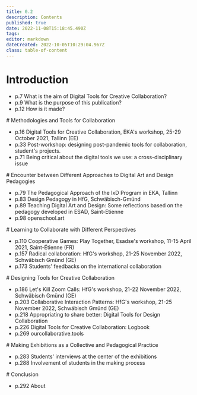 ```yaml
---
title: 0.2
description: Contents
published: true
date: 2022-11-08T15:18:45.490Z
tags: 
editor: markdown
dateCreated: 2022-10-05T10:29:04.967Z
class: table-of-content
---
```


# Introduction
- p.7 What is the aim of Digital Tools for Creative Collaboration?
- p.9 What is the purpose of this publication?
- p.12 How is it made?

# Methodologies and Tools for Collaboration
- p.16 Dig­i­tal Tools for Cre­ative Col­lab­o­ra­tion, EKA's workshop, 25-29 October 2021, Tallinn (EE)
- p.33 Post-workshop: designing post-pandemic tools for collaboration, student's projects.
- p.71 Being critical about the digital tools we use: a cross-disciplinary issue

# Encounter between Different Approaches to Digital Art and Design Pedagogies
- p.79 The Pedagogical Approach of the IxD Program in EKA, Tallinn
- p.83 Design Pedagogy in HfG, Schwäbisch-Gmünd
- p.89 Teaching Digital Art and Design: Some reflections based on the pedagogy developed in ESAD, Saint-Etienne
- p.98 openschool.art

# Learning to Collaborate with Different Perspectives
- p.110 Cooperative Games: Play Together, Esadse's workshop, 11-15 April 2021, Saint-Étienne (FR)
- p.157 Radical collaboration: HfG's workshop, 21-25 November 2022, Schwäbisch Gmünd (GE)
- p.173 Students' feedbacks on the international collaboration

# Designing Tools for Creative Collaboration
- p.186 Let's Kill Zoom Calls: HfG's workshop, 21-22 November 2022, Schwäbisch Gmünd (GE)
- p.203 Collaborative Interaction Patterns: HfG's workshop, 21-25 November 2022, Schwäbisch Gmünd (GE)
- p.218 Appropriating to share better: Digital Tools for Design Collaboration
- p.226 Digital Tools for Creative Collaboration: Logbook
- p.269 ourcollaborative.tools

# Making Exhibitions as a Collective and Pedagogical Practice
- p.283 Students' interviews at the center of the exhibitions
- p.288 Involvement of students in the making process

# Conclusion
- p.292 About

